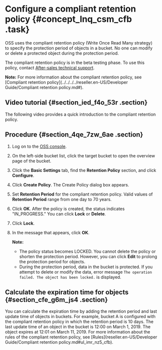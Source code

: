 # Configure a compliant retention policy {#concept_lnq_csm_cfb .task}

OSS uses the compliant retention policy \(Write Once Read Many strategy\) to specify the protection period of objects in a bucket. No one can modify or delete a protected object during the protection period.

The compliant retention policy is in the beta testing phase. To use this policy, contact [After-sales technical support](https://selfservice.console.aliyun.com/ticket/createIndex).

**Note:** For more information about the compliant retention policy, see [Compliant retention policy](../../../../reseller.en-US/Developer Guide/Compliant retention policy.md#).

## Video tutorial {#section_ied_f4o_53r .section}

The following video provides a quick introduction to the compliant retention policy.  

## Procedure {#section_4qe_7zw_6ae .section}

1.  Log on to the [OSS console](https://partners-intl.console.aliyun.com/#/oss).
2.  On the left-side bucket list, click the target bucket to open the overview page of the bucket.
3.  Click the **Basic Settings** tab, find the **Retention Policy** section, and click **Configure**.
4.  Click **Create Policy**. The Create Policy dialog box appears.
5.  Set **Retention Period** for the compliant retention policy. Valid values of **Retention Period** range from one day to 70 years.
6.  Click **OK**. After the policy is created, the status indicates "IN\_PROGRESS." You can click **Lock** or **Delete**.
7.  Click **Lock**.
8.  In the message that appears, click **OK**. 

    **Note:** 

    -   The policy status becomes LOCKED. You cannot delete the policy or shorten the protection period. However, you can click **Edit** to prolong the protection period for objects.
    -   During the protection period, data in the bucket is protected. If you attempt to delete or modify the data, error message `The operation failed. The object has been locked.` is displayed.

## Calculate the expiration time for objects {#section_cfe_g6m_js4 .section}

You can calculate the expiration time by adding the retention period and last update time of objects in buckets. For example, bucket A is configured with the compliant retention policy in which the retention period is 10 days. The last update time of an object in the bucket is 12:00 on March 1, 2019. The object expires at 12:01 on March 11, 2019. For more information about the rules of the compliant retention policy, see [Rules](reseller.en-US/Developer Guide/Compliant retention policy.md#ul_imr_nz5_cfb).

